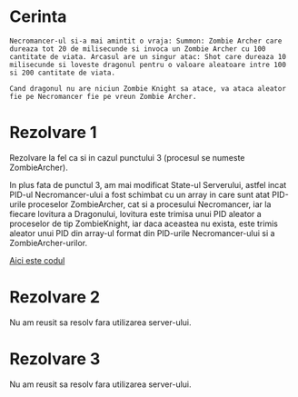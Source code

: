 # Cerinta
```
Necromancer-ul si-a mai amintit o vraja: Summon: Zombie Archer care dureaza tot 20 de milisecunde si invoca un Zombie Archer cu 100 cantitate de viata. Arcasul are un singur atac: Shot care dureaza 10 milisecunde si loveste dragonul pentru o valoare aleatoare intre 100 si 200 cantitate de viata.

Cand dragonul nu are niciun Zombie Knight sa atace, va ataca aleator fie pe Necromancer fie pe vreun Zombie Archer.
```
# Rezolvare 1
Rezolvare la fel ca si in cazul punctului 3 (procesul se numeste ZombieArcher).

In plus fata de punctul 3, am mai modificat State-ul Serverului, astfel incat PID-ul Necromancer-ului a fost schimbat cu un array in care sunt atat PID-urile proceselor ZombieArcher, cat si a procesului Necromancer, iar la fiecare lovitura a Dragonului, lovitura este trimisa unui PID aleator a proceselor de tip ZombieKnight, iar daca aceastea nu exista, este trimis aleator unui PID din array-ul format din PID-urile Necromancer-ului si a ZombieArcher-urilor.

[Aici este codul](./main.exs)

# Rezolvare 2
Nu am reusit sa resolv fara utilizarea server-ului.

# Rezolvare 3
Nu am reusit sa resolv fara utilizarea server-ului.
